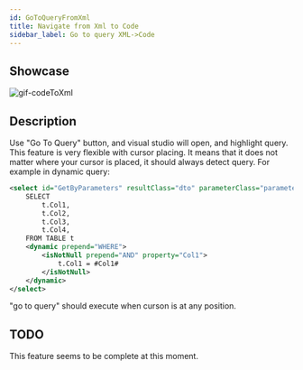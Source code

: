 ```yaml
---
id: GoToQueryFromXml
title: Navigate from Xml to Code
sidebar_label: Go to query XML->Code
---
```

## Showcase
![gif-codeToXml](assets/XmlCode.gif)

## Description
Use "Go To Query" button, and visual studio will open, and highlight query.
This feature is very flexible with cursor placing. It means that it does not matter where your cursor is placed, it should always detect query.
For example in dynamic query:
```Xml
<select id="GetByParameters" resultClass="dto" parameterClass="parameterDto">
    SELECT 
        t.Col1,
        t.Col2,
        t.Col3,
        t.Col4,
    FROM TABLE t
    <dynamic prepend="WHERE">
        <isNotNull prepend="AND" property="Col1">
            t.Col1 = #Col1#
        </isNotNull>
    </dynamic> 
</select>
```
"go to query" should execute when curson is at any position.

## TODO
This feature seems to be complete at this moment.
